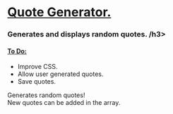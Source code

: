 <h1> <ins> Quote Generator. </ins> </h1>
<h3>Generates and displays random quotes. /h3>
<h4><ins>To Do:</ins></h4>
<ul> 
<li>Improve CSS.</li>
  <li>Allow user generated quotes.</li>
  <li>Save quotes.</li>
</ul>

<p>Generates random quotes! <br> New quotes can be added in the array.</p>
